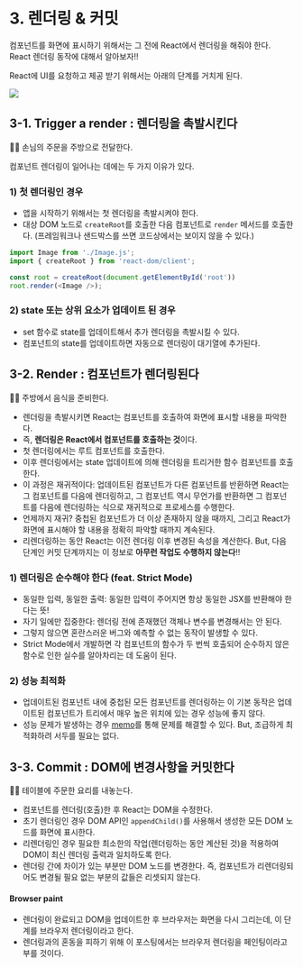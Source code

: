 # 3. 렌더링 & 커밋

컴포넌트를 화면에 표시하기 위해서는 그 전에 React에서 렌더링을 해줘야 한다.
React 렌더링 동작에 대해서 알아보자!!

React에 UI를 요청하고 제공 받기 위해서는 아래의 단계를 거치게 된다.

![](https://velog.velcdn.com/images/e_juhee/post/ec57920d-8fb3-442c-97b7-f1dd5cf3411a/image.png)

## 3-1. Trigger a render : 렌더링을 촉발시킨다
👩‍🍳 손님의 주문을 주방으로 전달한다.

컴포넌트 렌더링이 일어나는 데에는 두 가지 이유가 있다.

### 1) 첫 렌더링인 경우
- 앱을 시작하기 위해서는 첫 렌더링을 촉발시켜야 한다.
- 대상 DOM 노드로 `createRoot`를 호출한 다음 컴포넌트로 `render` 메서드를 호출한다. 
(프레임워크나 샌드박스를 쓰면 코드상에서는 보이지 않을 수 있다.)

```js
import Image from './Image.js';
import { createRoot } from 'react-dom/client';

const root = createRoot(document.getElementById('root'))
root.render(<Image />);
```

### 2) state 또는 상위 요소가 업데이트 된 경우
- set 함수로 state를 업데이트해서 추가 렌더링을 촉발시킬 수 있다.
- 컴포넌트의 state를 업데이트하면 자동으로 렌더링이 대기열에 추가된다.

## 3-2. Render : 컴포넌트가 렌더링된다
👩‍🍳 주방에서 음식을 준비한다.

- 렌더링을 촉발시키면 React는 컴포넌트를 호출하여 화면에 표시할 내용을 파악한다.
- 즉, **렌더링은 React에서 컴포넌트를 호출하는 것**이다.
- 첫 렌더링에서는 루트 컴포넌트를 호출한다.
- 이후 렌더링에서는 state 업데이트에 의해 렌더링을 트리거한 함수 컴포넌트를 호출한다.
- 이 과정은 재귀적이다: 업데이트된 컴포넌트가 다른 컴포넌트를 반환하면 React는 그 컴포넌트를 다음에 렌더링하고, 그 컴포넌트 역시 무언가를 반환하면 그 컴포넌트를 다음에 렌더링하는 식으로 재귀적으로 프로세스를 수행한다.
- 언제까지 재귀? 중첩된 컴포넌트가 더 이상 존재하지 않을 때까지, 그리고 React가 화면에 표시해야 할 내용을 정확히 파악할 때까지 계속된다.
- 리렌더링하는 동안 React는 이전 렌더링 이후 변경된 속성을 계산한다. But, 다음 단계인 커밋 단계까지는 이 정보로 **아무런 작업도 수행하지 않는다**!!

### 1) 렌더링은 순수해야 한다 (feat. Strict Mode)
- 동일한 입력, 동일한 출력: 동일한 입력이 주어지면 항상 동일한 JSX를 반환해야 한다는 뜻!
- 자기 일에만 집중한다: 렌더링 전에 존재했던 객체나 변수를 변경해서는 안 된다.
- 그렇지 않으면 혼란스러운 버그와 예측할 수 없는 동작이 발생할 수 있다.
- Strict Mode에서 개발하면 각 컴포넌트의 함수가 두 번씩 호출되어 순수하지 않은 함수로 인한 실수를 알아차리는 데 도움이 된다.

### 2) 성능 최적화
- 업데이트된 컴포넌트 내에 중첩된 모든 컴포넌트를 렌더링하는 이 기본 동작은 업데이트된 컴포넌트가 트리에서 매우 높은 위치에 있는 경우 성능에 좋지 않다.
- 성능 문제가 발생하는 경우 [memo](https://react.dev/reference/react/memo#skipping-re-rendering-when-props-are-unchanged)를 통해 문제를 해결할 수 있다. But, 조급하게 최적화하려 서두를 필요는 없다.

## 3-3. Commit : DOM에 변경사항을 커밋한다
👩‍🍳 테이블에 주문한 요리를 내놓는다.

- 컴포넌트를 렌더링(호출)한 후 React는 DOM을 수정한다.
- 초기 렌더링인 경우 DOM API인 `appendChild()`를 사용해서 생성한 모든 DOM 노드를 화면에 표시한다.
- 리렌더링인 경우 필요한 최소한의 작업(렌더링하는 동안 계산된 것)을 적용하여 DOM이 최신 렌더링 출력과 일치하도록 한다.
- 렌더링 간에 차이가 있는 부분만 DOM 노드를 변경한다. 즉, 컴포넌트가 리렌더링되어도 변경될 필요 없는 부분의 값들은 리셋되지 않는다.

#### Browser paint
- 렌더링이 완료되고 DOM을 업데이트한 후 브라우저는 화면을 다시 그리는데, 이 단계를 브라우저 렌더링이라고 한다.
- 렌더링과의 혼동을 피하기 위해 이 포스팅에서는 브라우저 렌더링을 페인팅이라고 부를 것이다.

<br/>

